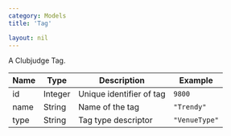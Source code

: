 ```yaml
---
category: Models
title: 'Tag'

layout: nil
---
```

A Clubjudge Tag.

|     Name    |    Type    |              Description               |               Example                |
| ----------- | ---------- | -------------------------------------- | ------------------------------------ |
| id          | Integer    | Unique identifier of tag               | ```9800```                           |
| name        | String     | Name of the tag                        | ```"Trendy"```                       |
| type        | String     | Tag type descriptor                    | ```"VenueType"```                    |
